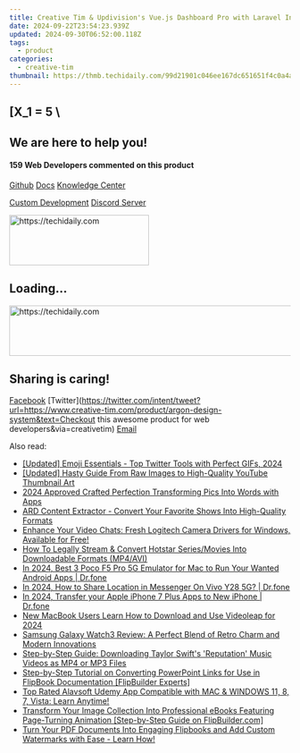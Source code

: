 ```yaml
---
title: Creative Tim & Updivision's Vue.js Dashboard Pro with Laravel Integration
date: 2024-09-22T23:54:23.939Z
updated: 2024-09-30T06:52:00.118Z
tags:
  - product
categories:
  - creative-tim
thumbnail: https://thmb.techidaily.com/99d21901c046ee167dc651651f4c0a4a5fcaa0180bc67e42c2265df29bcc90c2.png
---
```


## \[X_1 = 5 \

## We are here to help you!

#### 159 Web Developers commented on this product

[Github](https://github.com/creativetimofficial/argon-design-system) [Docs](https://tools.techidaily.com/creative-tim/products/) [Knowledge Center](https://tools.techidaily.com/creative-tim/products/) 

[Custom Development](https://tools.techidaily.com/creative-tim/products/) [Discord Server](https://discord.com/invite/FhCJCaHdQa) 

<!-- affiliate ads begin -->
<a href="https://bluettius.sjv.io/c/5597632/2139107/17108" target="_top" id="2139107">
  <img src="//a.impactradius-go.com/display-ad/17108-2139107" border="0" alt="https://techidaily.com" width="250" height="90"/>
</a>
<img height="0" width="0" src="https://bluettius.sjv.io/i/5597632/2139107/17108" style="position:absolute;visibility:hidden;" border="0" />
<!-- affiliate ads end -->

## Loading...

<!-- affiliate ads begin -->
<a href="https://ephamedtechinc.pxf.io/c/5597632/2137226/26400" target="_top" id="2137226">
  <img src="//a.impactradius-go.com/display-ad/26400-2137226" border="0" alt="https://techidaily.com" width="728" height="90"/>
</a>
<img height="0" width="0" src="https://ephamedtechinc.pxf.io/i/5597632/2137226/26400" style="position:absolute;visibility:hidden;" border="0" />
<!-- affiliate ads end -->

## Sharing is caring!

[Facebook](https://www.facebook.com/sharer/sharer.php?u=https://www.creative-tim.com/product/argon-design-system?src=sdkpreparse) [Twitter](https://twitter.com/intent/tweet?url=https://www.creative-tim.com/product/argon-design-system&text=Checkout this awesome product for web developers&via=creativetim) [Email](https://tools.techidaily.com/creative-tim/products/)

<ins class="adsbygoogle"
     style="display:block"
     data-ad-format="autorelaxed"
     data-ad-client="ca-pub-7571918770474297"
     data-ad-slot="1223367746"></ins>

<ins class="adsbygoogle"
     style="display:block"
     data-ad-client="ca-pub-7571918770474297"
     data-ad-slot="8358498916"
     data-ad-format="auto"
     data-full-width-responsive="true"></ins>

<span class="atpl-alsoreadstyle">Also read:</span>
<div><ul>
<li><a href="https://twitter-videos.techidaily.com/updated-emoji-essentials-top-twitter-tools-with-perfect-gifs-2024/"><u>[Updated] Emoji Essentials - Top Twitter Tools with Perfect GIFs, 2024</u></a></li>
<li><a href="https://youtube-blog.techidaily.com/ed-hasty-guide-from-raw-images-to-high-quality-youtube-thumbnail-art/"><u>[Updated] Hasty Guide From Raw Images to High-Quality YouTube Thumbnail Art</u></a></li>
<li><a href="https://extra-hints.techidaily.com/2024-approved-crafted-perfection-transforming-pics-into-words-with-apps/"><u>2024 Approved Crafted Perfection Transforming Pics Into Words with Apps</u></a></li>
<li><a href="https://win-unique.techidaily.com/ard-content-extractor-convert-your-favorite-shows-into-high-quality-formats/"><u>ARD Content Extractor - Convert Your Favorite Shows Into High-Quality Formats</u></a></li>
<li><a href="https://hardware-updates.techidaily.com/enhance-your-video-chats-fresh-logitech-camera-drivers-for-windows-available-for-free/"><u>Enhance Your Video Chats: Fresh Logitech Camera Drivers for Windows, Available for Free!</u></a></li>
<li><a href="https://win-unique.techidaily.com/how-to-legally-stream-and-convert-hotstar-seriesmovies-into-downloadable-formats-mp4avi/"><u>How To Legally Stream & Convert Hotstar Series/Movies Into Downloadable Formats (MP4/AVI)</u></a></li>
<li><a href="https://screen-mirror.techidaily.com/in-2024-best-3-poco-f5-pro-5g-emulator-for-mac-to-run-your-wanted-android-apps-drfone-by-drfone-android/"><u>In 2024, Best 3 Poco F5 Pro 5G Emulator for Mac to Run Your Wanted Android Apps | Dr.fone</u></a></li>
<li><a href="https://review-topics.techidaily.com/in-2024-how-to-share-location-in-messenger-on-vivo-y28-5g-drfone-by-drfone-virtual-android/"><u>In 2024, How to Share Location in Messenger On Vivo Y28 5G? | Dr.fone</u></a></li>
<li><a href="https://iphone-transfer.techidaily.com/in-2024-transfer-your-apple-iphone-7-plus-apps-to-new-iphone-drfone-by-drfone-transfer-from-ios/"><u>In 2024, Transfer your Apple iPhone 7 Plus Apps to New iPhone | Dr.fone</u></a></li>
<li><a href="https://ai-video-apps.techidaily.com/new-macbook-users-learn-how-to-download-and-use-videoleap-for-2024/"><u>New MacBook Users Learn How to Download and Use Videoleap for 2024</u></a></li>
<li><a href="https://buynow-reviews.techidaily.com/samsung-galaxy-watch3-review-a-perfect-blend-of-retro-charm-and-modern-innovations/"><u>Samsung Galaxy Watch3 Review: A Perfect Blend of Retro Charm and Modern Innovations</u></a></li>
<li><a href="https://win-unique.techidaily.com/step-by-step-guide-downloading-taylor-swifts-reputation-music-videos-as-mp4-or-mp3-files/"><u>Step-by-Step Guide: Downloading Taylor Swift's 'Reputation' Music Videos as MP4 or MP3 Files</u></a></li>
<li><a href="https://win-unique.techidaily.com/step-by-step-tutorial-on-converting-powerpoint-links-for-use-in-flipbook-documentation-flipbuilder-experts/"><u>Step-by-Step Tutorial on Converting PowerPoint Links for Use in FlipBook Documentation [FlipBuilder Experts]</u></a></li>
<li><a href="https://win-unique.techidaily.com/top-rated-alavsoft-udemy-app-compatible-with-mac-and-windows-11-8-7-vista-learn-anytime/"><u>Top Rated Alavsoft Udemy App Compatible with MAC & WINDOWS 11, 8, 7, Vista: Learn Anytime!</u></a></li>
<li><a href="https://win-unique.techidaily.com/transform-your-image-collection-into-professional-ebooks-featuring-page-turning-animation-step-by-step-guide-on-flipbuildercom/"><u>Transform Your Image Collection Into Professional eBooks Featuring Page-Turning Animation [Step-by-Step Guide on FlipBuilder.com]</u></a></li>
<li><a href="https://win-unique.techidaily.com/turn-your-pdf-documents-into-engaging-flipbooks-and-add-custom-watermarks-with-ease-learn-how/"><u>Turn Your PDF Documents Into Engaging Flipbooks and Add Custom Watermarks with Ease - Learn How!</u></a></li>
</ul></div>

